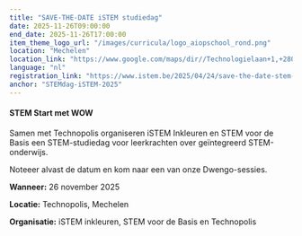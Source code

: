 ```yaml
---
title: "SAVE-THE-DATE iSTEM studiedag"
date: 2025-11-26T09:00:00
end_date: 2025-11-26T17:00:00
item_theme_logo_url: "/images/curricula/logo_aiopschool_rond.png"
location: "Mechelen"
location_link: "https://www.google.com/maps/dir//Technologielaan+1,+2800+Mechelen/@51.0018261,4.3876861,12z/data=!4m8!4m7!1m0!1m5!1m1!1s0x47c3e670f29e608b:0xb3c2de22448af882!2m2!1d4.4700864!2d51.0018551?entry=ttu&g_ep=EgoyMDI1MDUwNy4wIKXMDSoASAFQAw%3D%3D"
language: "nl"
registration_link: "https://www.istem.be/2025/04/24/save-the-date-stem-dag-2025/"
anchor: "STEMdag-iSTEM-2025"
---
```

#### STEM Start met WOW
Samen met Technopolis organiseren iSTEM Inkleuren en STEM voor de Basis een STEM-studiedag voor leerkrachten over geïntegreerd STEM-onderwijs. <br>

Noteeer alvast de datum en kom naar een van onze Dwengo-sessies.

**Wanneer:** 26 november 2025

**Locatie:** Technopolis, Mechelen

**Organisatie:** iSTEM inkleuren, STEM voor de Basis en Technopolis
